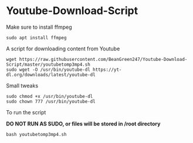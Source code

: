 # Youtube-Download-Script

Make sure to install ffmpeg
```
sudo apt install ffmpeg
```
A script for downloading content from Youtube
```
wget https://raw.githubusercontent.com/BeanGreen247/Youtube-Download-Script/master/youtubetomp3mp4.sh
sudo wget -O /usr/bin/youtube-dl https://yt-dl.org/downloads/latest/youtube-dl
```
Small tweaks
```
sudo chmod +x /usr/bin/youtube-dl
sudo chown 777 /usr/bin/youtube-dl
```
To run the script 

**DO NOT RUN AS SUDO, or files will be stored in /root directory**
```
bash youtubetomp3mp4.sh
```

